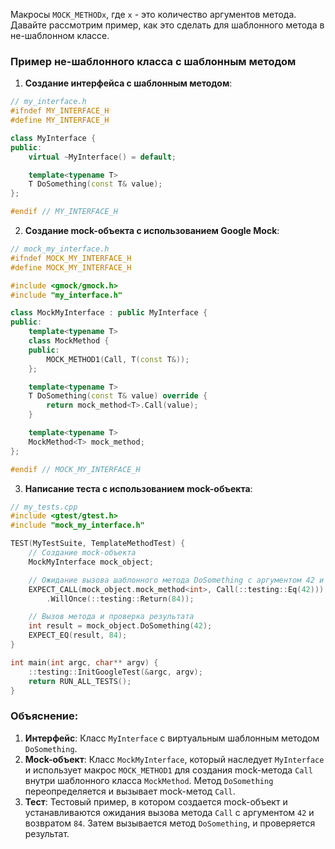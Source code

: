Макросы `MOCK_METHODx`, где `x` - это количество аргументов метода. Давайте рассмотрим пример, как это сделать для шаблонного метода в не-шаблонном классе.

### Пример не-шаблонного класса с шаблонным методом

1. **Создание интерфейса с шаблонным методом**:
```cpp
// my_interface.h
#ifndef MY_INTERFACE_H
#define MY_INTERFACE_H

class MyInterface {
public:
    virtual ~MyInterface() = default;

    template<typename T>
    T DoSomething(const T& value);
};

#endif // MY_INTERFACE_H
```

2. **Создание mock-объекта с использованием Google Mock**:
```cpp
// mock_my_interface.h
#ifndef MOCK_MY_INTERFACE_H
#define MOCK_MY_INTERFACE_H

#include <gmock/gmock.h>
#include "my_interface.h"

class MockMyInterface : public MyInterface {
public:
    template<typename T>
    class MockMethod {
    public:
        MOCK_METHOD1(Call, T(const T&));
    };

    template<typename T>
    T DoSomething(const T& value) override {
        return mock_method<T>.Call(value);
    }

    template<typename T>
    MockMethod<T> mock_method;
};

#endif // MOCK_MY_INTERFACE_H
```

3. **Написание теста с использованием mock-объекта**:
```cpp
// my_tests.cpp
#include <gtest/gtest.h>
#include "mock_my_interface.h"

TEST(MyTestSuite, TemplateMethodTest) {
    // Создание mock-объекта
    MockMyInterface mock_object;

    // Ожидание вызова шаблонного метода DoSomething с аргументом 42 и возвратом 84
    EXPECT_CALL(mock_object.mock_method<int>, Call(::testing::Eq(42)))
        .WillOnce(::testing::Return(84));

    // Вызов метода и проверка результата
    int result = mock_object.DoSomething(42);
    EXPECT_EQ(result, 84);
}

int main(int argc, char** argv) {
    ::testing::InitGoogleTest(&argc, argv);
    return RUN_ALL_TESTS();
}
```

### Объяснение:

1. **Интерфейс**: Класс `MyInterface` с виртуальным шаблонным методом `DoSomething`.
2. **Mock-объект**: Класс `MockMyInterface`, который наследует `MyInterface` и использует макрос `MOCK_METHOD1` для создания mock-метода `Call` внутри шаблонного класса `MockMethod`. Метод `DoSomething` переопределяется и вызывает mock-метод `Call`.
3. **Тест**: Тестовый пример, в котором создается mock-объект и устанавливаются ожидания вызова метода `Call` с аргументом `42` и возвратом `84`. Затем вызывается метод `DoSomething`, и проверяется результат.